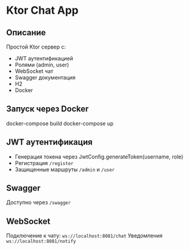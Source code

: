 # Ktor Chat App

## Описание
Простой Ktor сервер с:
- JWT аутентификацией
- Ролями (admin, user)
- WebSocket чат
- Swagger документация
- H2
- Docker

## Запуск через Docker
docker-compose build
docker-compose up

## JWT аутентификация
- Генерация токена через JwtConfig.generateToken(username, role)
- Регистрация `/register`
- Защищенные маршруты `/admin` и `/user`

## Swagger
Доступно через `/swagger`

## WebSocket
Подключение к чату: `ws://localhost:8081/chat`
Уведомления `ws://localhost:8081/notify`
